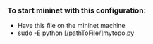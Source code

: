 <h3>To start mininet with this configuration:</h3>

<ul>
<li>Have this file on the mininet machine</li>
<li>sudo -E python [/pathToFile/]mytopo.py</li>
</ul> 